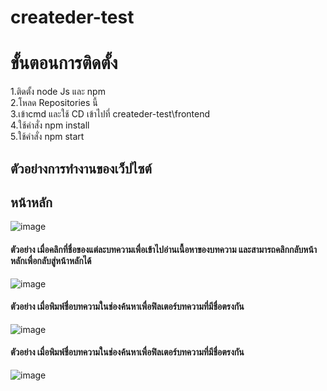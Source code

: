 # createder-test

# ขั้นตอนการติดตั้ง<br />
1.ติดตั้ง node Js และ npm<br />
2.โหลด Repositories นี้<br />
3.เข้าcmd และใช้ CD เข้าไปที่ createder-test\frontend<br />
4.ใช้คำสั่ง npm install <br />
5.ใช้คำสั่ง npm start<br />
## ตัวอย่างการทำงานของเว็ปไซต์<br />
## หน้าหลัก<br />
![image](https://user-images.githubusercontent.com/89379680/214290317-6005dd8d-7801-4e63-b0f6-3ed3a953c7b9.png)

#### ตัวอย่าง เมื่อคลิกที่ชื่อของแต่ละบทความเพื่อเข้าไปอ่านเนื้อหาของบทความ และสามารถคลิกกลับหน้าหลักเพื่อกลับสู่หน้าหลักได้<br />
![image](https://user-images.githubusercontent.com/89379680/214290554-24b20f12-6a94-4967-beb3-13ce89040ab3.png)

#### ตัวอย่าง เมื่อพิมพ์ชื่อบทความในช่องค้นหาเพื่อฟิลเตอร์บทความที่มีชื่อตรงกัน<br />
![image](https://user-images.githubusercontent.com/89379680/214290903-5c67f6ec-97b7-42c9-8a5e-4dfa7260b471.png)

#### ตัวอย่าง เมื่อพิมพ์ชื่อบทความในช่องค้นหาเพื่อฟิลเตอร์บทความที่มีชื่อตรงกัน<br />
![image](https://user-images.githubusercontent.com/89379680/214291092-d053b784-c306-4d0f-b58d-9aa95145bbd9.png)
